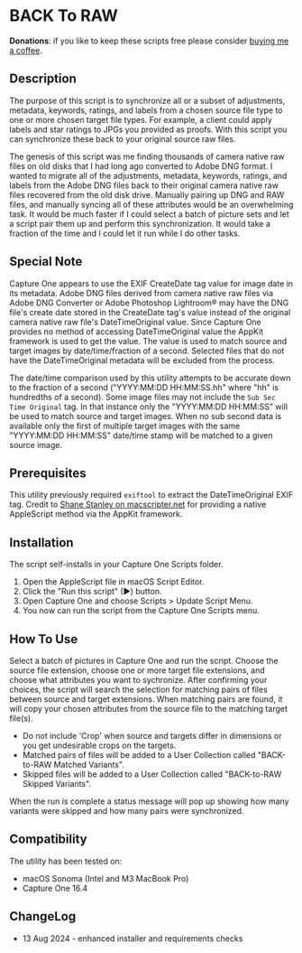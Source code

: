 # BACK To RAW

**Donations**: if you like to keep these scripts free please consider [buying me a coffee](https://buymeacoffee.com/walterrowe).

## Description

The purpose of this script is to synchronize all or a subset of adjustments, metadata, keywords, ratings, and labels from a chosen source file type to one or more chosen target file types. For example, a client could apply labels and star ratings to JPGs you provided as proofs. With this script you can synchronize these back to your original source raw files.

The genesis of this script was me finding thousands of camera native raw files on old disks that I had long ago converted to Adobe DNG format. I wanted to migrate all of the adjustments, metadata, keywords, ratings, and labels from the Adobe DNG files back to their original camera native raw files recovered from the old disk drive. Manually pairing up DNG and RAW files, and manually syncing all of these attributes would be an overwhelming task. It would be much faster if I could select a batch of picture sets and let a script pair them up and perform this synchronization. It would take a fraction of the time and I could let it run while I do other tasks.

## Special Note

Capture One appears to use the EXIF CreateDate tag value for image date in its metadata. Adobe DNG files derived from camera native raw files via Adobe DNG Converter or Adobe Photoshop Lightroom® may have the DNG file's create date stored in the CreateDate tag's value instead of the original camera native raw file's DateTimeOriginal value. Since Capture One provides no method of accessing DateTimeOriginal value the AppKit framework is used to get the value. The value is used to match source and target images by date/time/fraction of a second. Selected files that do not have the DateTimeOriginal metadata will be excluded from the process.

The date/time comparison used by this utility attempts to be accurate down to the fraction of a second ("YYYY:MM:DD HH:MM:SS.hh" where "hh" is hundredths of a second). Some image files may not include the ` Sub Sec Time Original ` tag. In that instance only the "YYYY:MM:DD HH:MM:SS" will be used to match source and target images. When no sub second data is available only the first of multiple target images with the same "YYYY:MM:DD HH:MM:SS" date/time stamp will be matched to a given source image.

## Prerequisites

This utility previously required ` exiftool ` to extract the DateTimeOriginal EXIF tag. Credit to [Shane Stanley on macscripter.net](https://www.macscripter.net/t/getting-exif-metadata-from-image-files/69297/6) for providing a native AppleScript method via the AppKit framework.

## Installation

The script self-installs in your Capture One Scripts folder.

1. Open the AppleScript file in macOS Script Editor.
1. Click the "Run this script" (&#9654;) button.
1. Open Capture One and choose Scripts > Update Script Menu.
1. You now can run the script from the Capture One Scripts menu.

## How To Use

Select a batch of pictures in Capture One and run the script. Choose the source file extension, choose one or more target file extensions, and choose what attributes you want to sychronize. After confirming your choices, the script will search the selection for matching pairs of files between source and target extensions. When matching pairs are found, it will copy your chosen attributes from the source file to the matching target file(s).

- Do not include 'Crop' when source and targets differ in dimensions or you get undesirable crops on the targets.
- Matched pairs of files will be added to a User Collection called "BACK-to-RAW Matched Variants".
- Skipped files will be added to a User Collection called "BACK-to-RAW Skipped Variants".

When the run is complete a status message will pop up showing how many variants were skipped and how many pairs were synchronized.

## Compatibility

The utility has been tested on:

- macOS Sonoma (Intel and M3 MacBook Pro)
- Capture One 16.4

## ChangeLog

- 13 Aug 2024 - enhanced installer and requirements checks

